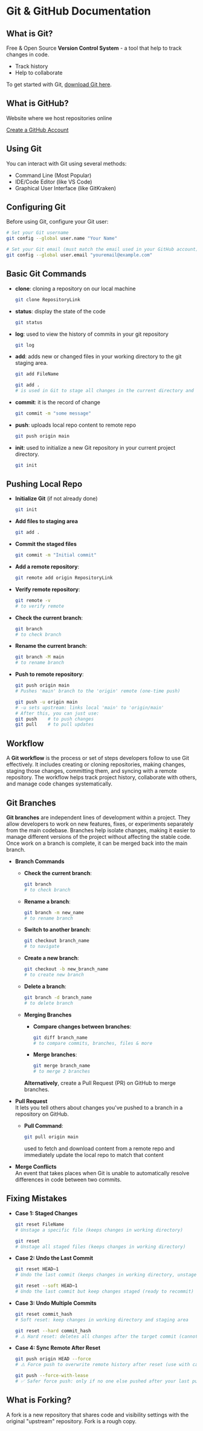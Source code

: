 # Git & GitHub Documentation

## What is Git?
Free & Open Source **Version Control System** - a tool that help to track changes in code.

- Track history
- Help to collaborate

To get started with Git, [download Git here](https://git-scm.com).

## What is GitHub?
Website where we host repositories online

[Create a GitHub Account](https://github.com)

## Using Git
You can interact with Git using several methods:

- Command Line (Most Popular)
- IDE/Code Editor (like VS Code)
- Graphical User Interface (like GitKraken)

## Configuring Git
Before using Git, configure your Git user:

```bash
# Set your Git username
git config --global user.name "Your Name"

# Set your Git email (must match the email used in your GitHub account)
git config --global user.email "youremail@example.com"
```

## Basic Git Commands

- **clone**:  cloning a repository on our local machine
    ```bash
    git clone RepositoryLink
    ```

- **status**: display the state of the code
    ```bash
    git status
    ```

- **log**: used to view the history of commits in your git repository
    ```bash
    git log
    ```

- **add**: adds new or changed files in your working directory to the git staging area.
    ```bash
    git add FileName
    ```

    ```bash
    git add .
    # is used in Git to stage all changes in the current directory and all subdirectories for the next commit.
    ```

- **commit**: it is the record of change
    ```bash
    git commit -m "some message"
    ```

- **push**: uploads local repo content to remote repo
    ```bash
    git push origin main
    ```

- **init**: used to initialize a new Git repository in your current project directory.
    ```bash
    git init
    ```

## Pushing Local Repo

- **Initialize Git** (if not already done)
    ```bash
    git init
    ```

-  **Add files to staging area**
    ```bash
    git add .
    ```

-  **Commit the staged files**
    ```bash
    git commit -m "Initial commit"
    ```

- **Add a remote repository**:
    ```bash
    git remote add origin RepositoryLink
    ```

- **Verify remote repository**:  
    ```bash
    git remote -v
    # to verify remote
    ```

- **Check the current branch**:  
    ```bash
    git branch
    # to check branch
    ```

- **Rename the current branch**:  
    ```bash
    git branch -M main
    # to rename branch
    ```

- **Push to remote repository**:  
    ```bash
    git push origin main
    # Pushes 'main' branch to the 'origin' remote (one-time push)

    git push -u origin main
    # -u sets upstream: links local 'main' to 'origin/main'
    # After this, you can just use:
    git push    # to push changes
    git pull    # to pull updates
    ```

## Workflow
A **Git workflow** is the process or set of steps developers follow to use Git effectively. It includes creating or cloning repositories, making changes, staging those changes, committing them, and syncing with a remote repository. The workflow helps track project history, collaborate with others, and manage code changes systematically.

## Git Branches
**Git branches** are independent lines of development within a project. They allow developers to work on new features, fixes, or experiments separately from the main codebase. Branches help isolate changes, making it easier to manage different versions of the project without affecting the stable code. Once work on a branch is complete, it can be merged back into the main branch.

- **Branch Commands**

    - **Check the current branch**:  
        ```bash
        git branch
        # to check branch
        ```

    - **Rename a branch**:  
        ```bash
        git branch -m new_name
        # to rename branch
        ```

    - **Switch to another branch**:  
        ```bash
        git checkout branch_name
        # to navigate

    - **Create a new branch**:  
        ```bash
        git checkout -b new_branch_name
        # to create new branch
        ```

    - **Delete a branch**:  
        ```bash
        git branch -d branch_name
        # to delete branch
        ```

    - **Merging Branches**

        - **Compare changes between branches**:  
            ```bash
            git diff branch_name
            # to compare commits, branches, files & more
            ```

        - **Merge branches**:
            ```bash
            git merge branch_name
            # to merge 2 branches
            ```

        **Alternatively**, create a Pull Request (PR) on GitHub to merge branches.

- **Pull Request** <br>
    It lets you tell others about changes you've pushed to a branch in a repository on GitHub.

    - **Pull Command**:

        ```bash
        git pull origin main
        ```

        used to fetch and download content from a remote repo and immediately update the local repo to match that content

- **Merge Conflicts** <br>
    An event that takes places when Git is unable to automatically resolve differences in code between two commits.

## Fixing Mistakes

- **Case 1: Staged Changes**

    ```bash
    git reset FileName
    # Unstage a specific file (keeps changes in working directory)
    ```

    ```bash
    git reset
    # Unstage all staged files (keeps changes in working directory)
    ```

- **Case 2: Undo the Last Commit**

    ```bash
    git reset HEAD~1
    # Undo the last commit (keeps changes in working directory, unstaged)
    ```

    ```bash
    git reset --soft HEAD~1
    # Undo the last commit but keep changes staged (ready to recommit)
    ```

- **Case 3: Undo Multiple Commits**

    ```bash
    git reset commit_hash
    # Soft reset: keep changes in working directory and staging area
    ```

    ```bash
    git reset --hard commit_hash
    # ⚠️ Hard reset: deletes all changes after the target commit (cannot be undone)
    ```

- **Case 4: Sync Remote After Reset**

    ```bash
    git push origin HEAD --force
    # ⚠️ Force push to overwrite remote history after reset (use with caution)
    ```

    ```bash
    git push --force-with-lease
    # ✅ Safer force push: only if no one else pushed after your last pull
    ```

## What is Forking?
A fork is a new repository that shares code and visibility settings with the original "upstream" repository. Fork is a rough copy.
